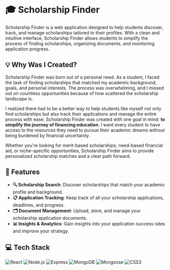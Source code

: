 # 🎓 Scholarship Finder

Scholarship Finder is a web application designed to help students discover, track, and manage scholarships tailored to their profiles. With a clean and intuitive interface, Scholarship Finder allows students to simplify the process of finding scholarships, organizing documents, and monitoring application progress.

## 💡 Why Was I Created?

Scholarship Finder was born out of a personal need. As a student, I faced the task of finding scholarships that matched my academic background, goals, and personal interests. The process was overwhelming, and I missed out on countless opportunities because of how scattered the scholarship landscape is. 

I realized there had to be a better way to help students like myself not only find scholarships but also track their applications and manage the entire process with ease. Scholarship Finder was created with one goal in mind: **to simplify the journey of financing education**. I want every student to have access to the resources they need to pursue their academic dreams without being burdened by financial uncertainty.

Whether you're looking for merit-based scholarships, need-based financial aid, or niche-specific opportunities, Scholarship Finder aims to provide personalized scholarship matches and a clear path forward.

## 🚀 Features

- **🔍 Scholarship Search**: Discover scholarships that match your academic profile and background.
- **📋 Application Tracking**: Keep track of all your scholarship applications, deadlines, and progress.
- **🗂️ Document Management**: Upload, store, and manage your scholarship application documents.
- **📊 Insights & Analytics**: Gain insights into your application success rates and improve your strategy.

## 💻 Tech Stack

![React](https://img.shields.io/badge/React-20232A?style=for-the-badge&logo=react&logoColor=61DAFB)
![Node.js](https://img.shields.io/badge/Node.js-339933?style=for-the-badge&logo=nodedotjs&logoColor=white)
![Express](https://img.shields.io/badge/Express.js-404D59?style=for-the-badge)
![MongoDB](https://img.shields.io/badge/MongoDB-4EA94B?style=for-the-badge&logo=mongodb&logoColor=white)
![Mongoose](https://img.shields.io/badge/Mongoose-880000?style=for-the-badge&logo=mongodb)
![CSS3](https://img.shields.io/badge/CSS3-1572B6?style=for-the-badge&logo=css3&logoColor=white)
